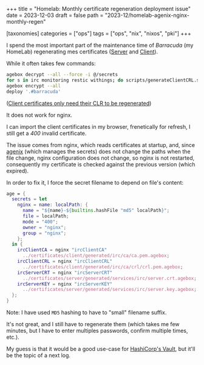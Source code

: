 +++
title = "Homelab: Monthly certificate regeneration deployment issue"
date = 2023-12-03
draft = false
path = "2023-12/homelab-agenix-nginx-monthly-regen"

[taxonomies]
categories = ["ops"]
tags = ["ops", "nix", "nixos", "pki"]
+++

I spend the most important part of the maintenance time of _Barracuda_ (my HomeLab)
regenerating mes certificates ([Server](@/2023-08-20-homelab-server-certificates.md) and [Client](@/2023-08-23-homelab-client-certificates.md)).

While it often takes few commands:

```bash
agebox decrypt --all --force -i @/secrets
for s in irc monitoring restic withings; do scripts/generateClientCRL.sh $s looping; done
agebox encrypt --all
deploy '.#barracuda'
```

([Client certificates only need their CLR to be regenerated](@/2023-10-22-homelab-client-certificates-crl-regeneration.md))

It does not work for nginx.

I can import the client certificates in my browser, frenetically for refresh,
I still get a _400_ invalid certificate.

The issue comes from nginx, which reads certificates at startup, and, since [agenix](https://github.com/ryantm/agenix)
(which manages the secrets) does not change the paths when the file change,
nginx configuration does not change, so nginx is not restarted, consequently
my certificate is checked against the previous version (which expired).

In order to fix it, I force the secret filename to depend on file's content:

```nix
age = {
  secrets = let
    nginx = name: localPath: {
      name = "${name}-${builtins.hashFile "md5" localPath}";
      file = localPath;
      mode = "400";
      owner = "nginx";
      group = "nginx";
    };
  in {
    ircClientCA = nginx "ircClientCA"
      ../certificates/client/generated/irc/ca/ca.pem.agebox;
    ircClientCRL = nginx "ircClientCRL"
      ../certificates/client/generated/irc/ca/crl/crl.pem.agebox;
    ircServerCRT = nginx "ircServerCRT"
      ../certificates/server/generated/services/irc/server.crt.agebox;
    ircServerKEY = nginx "ircServerKEY"
      ../certificates/server/generated/services/irc/server.key.agebox;
  };
}
```

Note: I have used `MD5` hashing to have to "small" filename suffix.

It's not great, and I still have to regenerate them (which takes me few minutes,
but I have to enter multiples passwords, confirm multiple times, etc.).

My guess is that it would be a good use-case for [HashiCorp's Vault](https://www.vaultproject.io/),
but it'll be the topic of a next log.
